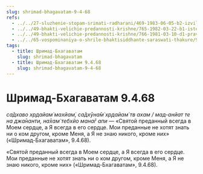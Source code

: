 ```yaml
---
slug: shrimad-bhagavatam-9-4-68
refs:
  - ../../27-sluzhenie-stopam-srimati-radharani/469-1983-06-05-b2-izvilistye-puti-lyubvi.md
  - ../../49-bhakti-velichie-predannosti-krishne/765-1982-03-22-b1-istoriya-ambarisha-i-durvasy-gospod-zavisim-ot-svoih-predannyh.md
  - ../../49-bhakti-velichie-predannosti-krishne/766-1981-03-10-d1-pravo-predannyh-na-gospoda-kak-predstavitelej-svarupa-shakti.md
  - ../../65-vospominaniya-o-shrile-bhaktisiddhante-saraswati-thakure/996-1982-01-29-a-sarasvati-thakur-olitsetvorenie-kirtana.md
tags:
  - title: Шримад-Бхагаватам
    slug: shrimad-bhagavatam
  - title: Шримад-Бхагаватам 9.4.68
    slug: shrimad-bhagavatam-9-4-68
---
```


# Шримад-Бхагаватам 9.4.68

*са̄дхаво хр̣дайам̇ махйам̇, са̄дхӯна̄м̇ хр̣дайам̇ тв ахам / мад-анйат те на джа̄нанти, на̄хам̇ тебхйо мана̄г апи* — «Святой преданный всегда в Моем сердце, а Я всегда в его сердце. Мои преданные не хотят знать ни о ком другом, кроме Меня, а Я не знаю никого, кроме них» («Шримад-Бхагаватам», 9.4.68).

«Святой преданный всегда в Моем сердце, а Я всегда в его сердце. Мои преданные не хотят знать ни о ком другом, кроме Меня, а Я не знаю никого, кроме них» («Шримад-Бхагаватам», 9.4.68).

